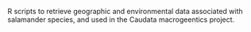 R scripts to retrieve geographic and environmental data associated with salamander species, and used in the Caudata macrogeentics project. 
